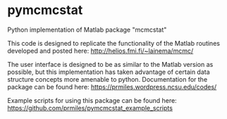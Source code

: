 # pymcmcstat
Python implementation of Matlab package "mcmcstat"

This code is designed to replicate the functionality of the Matlab routines developed and posted here: http://helios.fmi.fi/~lainema/mcmc/

The user interface is designed to be as similar to the Matlab version as possible, but this implementation has taken advantage of certain data structure concepts more amenable to python.  Documentation for the package can be found here: https://prmiles.wordpress.ncsu.edu/codes/

Example scripts for using this package can be found here: https://github.com/prmiles/pymcmcstat_example_scripts
